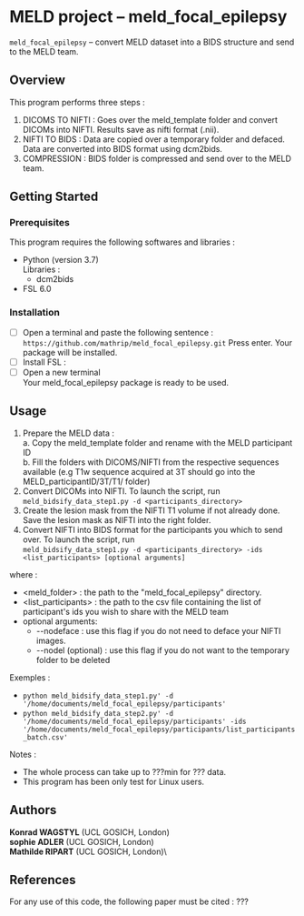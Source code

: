 # MELD project –  meld_focal_epilepsy

 `meld_focal_epilepsy`  – convert MELD dataset into a BIDS structure and send to the MELD team. 

## Overview
This program performs three steps :
 1. DICOMS TO NIFTI : Goes over the meld_template folder and convert DICOMs into NIFTI. Results save as nifti format (.nii). 
 3. NIFTI TO BIDS : Data are copied over a temporary folder and defaced. Data are converted into BIDS format using dcm2bids.
 4. COMPRESSION : BIDS folder is compressed and send over to the MELD team.

  
## Getting Started

### Prerequisites
This program requires the following softwares and libraries : 
- Python (version 3.7)\
Libraries :
   - dcm2bids
- FSL 6.0


### Installation
- [ ] Open a terminal and paste the following sentence : `https://github.com/mathrip/meld_focal_epilepsy.git`
Press enter. Your package will be installed. 
- [ ] Install FSL :
- [ ] Open a new terminal \
Your meld_focal_epilepsy package is ready to be used. 

## Usage
1) Prepare the MELD data :\
    a. Copy the meld_template folder and rename with the MELD participant ID \
    b. Fill the folders with DICOMS/NIFTI from the respective sequences available (e.g T1w sequence acquired at 3T should go into the MELD_participantID/3T/T1/ folder)
2) Convert DICOMs into NIFTI. To launch the script, run \
`meld_bidsify_data_step1.py -d <participants_directory>`
3) Create the lesion mask from the NIFTI T1 volume if not already done. Save the lesion mask as NIFTI into the right folder.
5) Convert NIFTI into BIDS format for the participants you which to send over. To launch the script, run \
`meld_bidsify_data_step1.py -d <participants_directory> -ids <list_participants> [optional arguments]`

where : 
  - <meld_folder> : the path to the "meld_focal_epilepsy" directory.
  - <list_participants> : the path to the csv file containing the list of participant's ids you wish to share with the MELD team
  - optional arguments:
    - --nodeface : use this flag if you do not need to deface your NIFTI images.
    - --nodel (optional) : use this flag if you do not want to the temporary folder to be deleted 

Exemples :
- `python meld_bidsify_data_step1.py' -d '/home/documents/meld_focal_epilepsy/participants'`
- `python meld_bidsify_data_step2.py' -d '/home/documents/meld_focal_epilepsy/participants' -ids '/home/documents/meld_focal_epilepsy/participants/list_participants_batch.csv'`

Notes : 
- The whole process can take up to ???min for ??? data.
- This program has been only test for Linux users.

## Authors

**Konrad WAGSTYL** (UCL GOSICH, London)\
**sophie ADLER** (UCL GOSICH, London)\
**Mathilde RIPART** (UCL GOSICH, London)\


## References 
For any use of this code, the following paper must be cited :
???
